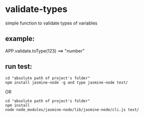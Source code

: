 # validate-types
simple function to validate types of variables
## example:
APP.validate.toType(123) ==> "number"
## run test:
```
cd "absolute path of project's folder"
npm install jasmine-node -g and type jasmine-node test/
```
OR 
```
cd "absolute path of project's folder"
npm install 
node node_modules/jasmine-node/lib/jasmine-node/cli.js test/
```
